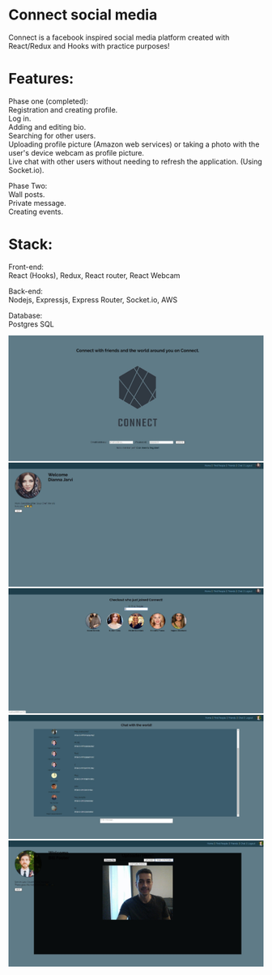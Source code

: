 # Connect social media

Connect is a facebook inspired social media platform created with React/Redux and Hooks with practice purposes!

# Features:
Phase one (completed):<br />
Registration and creating profile.<br />
Log in.<br />
Adding and editing bio.<br />
Searching for other users.<br />
Uploading profile picture (Amazon web services) or taking a photo with the user's device webcam as profile picture.<br />
Live chat with other users without needing to refresh the application. (Using Socket.io).<br />

Phase Two:<br />
Wall posts.<br />
Private message.<br />
Creating events.<br />

# Stack:
Front-end:<br />
React (Hooks), Redux, React router, React Webcam<br />

Back-end:<br />
Nodejs, Expressjs, Express Router, Socket.io, AWS<br />

Database:<br />
Postgres SQL<br />

![Main page](https://github.com/Majidsp/social-network/blob/majid/connect-preview-1.jpg) 
![Main page](https://github.com/Majidsp/social-network/blob/majid/connect-preview-2.jpg)
![Main page](https://github.com/Majidsp/social-network/blob/majid/connect-preview-3.jpg)
![Main page](https://github.com/Majidsp/social-network/blob/majid/connect-preview-4.jpg)
![Main page](https://github.com/Majidsp/social-network/blob/majid/connect-preview-5.jpg)
